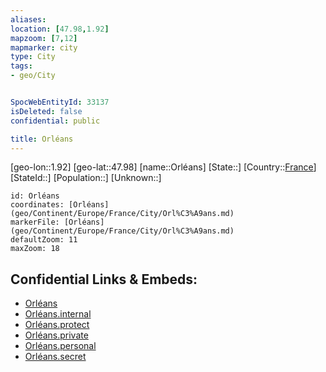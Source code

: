 ```yaml
---
aliases: 
location: [47.98,1.92]
mapzoom: [7,12] 
mapmarker: city 
type: City
tags:
- geo/City


SpocWebEntityId: 33137
isDeleted: false
confidential: public

title: Orléans
---
```

[geo-lon::1.92]
[geo-lat::47.98]
[name::Orléans]
[State::]
[Country::[France](geo/Continent/Europe/France.md)]
[StateId::]
[Population::]
[Unknown::]


```leaflet
id: Orléans
coordinates: [Orléans](geo/Continent/Europe/France/City/Orl%C3%A9ans.md)
markerFile: [Orléans](geo/Continent/Europe/France/City/Orl%C3%A9ans.md)
defaultZoom: 11 
maxZoom: 18
```


## Confidential Links & Embeds: 
- [Orléans](../../../../../../_public/geo/Continent/Europe/France/City/Orl%C3%A9ans.md) 
- [Orléans.internal](../../../../../../_internal/geo/Continent/Europe/France/City/Orl%C3%A9ans.internal.md) 
- [Orléans.protect](../../../../../../_protect/geo/Continent/Europe/France/City/Orl%C3%A9ans.protect.md) 
- [Orléans.private](../../../../../../_private/geo/Continent/Europe/France/City/Orl%C3%A9ans.private.md) 
- [Orléans.personal](../../../../../../_personal/geo/Continent/Europe/France/City/Orl%C3%A9ans.personal.md) 
- [Orléans.secret](../../../../../../_secret/geo/Continent/Europe/France/City/Orl%C3%A9ans.secret.md) 
